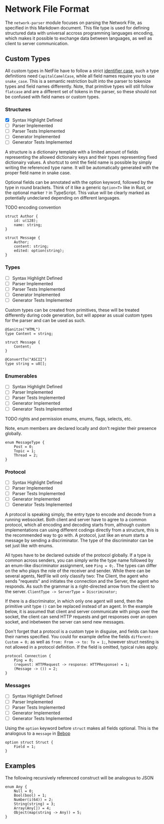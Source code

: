 # Network File Format

The `network-parser` module focuses on parsing the Network File, as specified in this Markdown document. This file type is used for defining structured data with universal accross programming languages encoding, which makes it possible to exchange data between languages, as well as client to server communication.

## Custom Types

All custom types in NetFile have to follow a strict [identifier case](https://stackoverflow.com/a/54330161/16002144), such a type definitions need `CapitalCamelCase`, while all field names require you to use `snake_case`. This is a semantic restriction built into the parser to tokenize types and field names differently. Note, that primitive types will still follow `flatcase` and are a different set of tokens in the parser, so these should not be confused with field names or custom types.

### Structures

- [x] Syntax Highlight Defined
- [ ] Parser Implemented
- [ ] Parser Tests Implemented
- [ ] Generator Implemented
- [ ] Generator Tests Implemented

A structure is a dictionairy template with a limited amount of fields representing the allowed dictionairy keys and their types representing fixed dictionairy values. A shortcut to omit the field name is possible by simply writing the referenced type name. It will be automatically generated with the proper field name in snake case.

Optional fields can be annotated with the option keyword, followed by the type in round brackets. Think of it like a generic `Option<T>` like in Rust, or the optional marker `?` in TypeScript. This value will be clearly marked as potentially undeclared depending on different languages.

TODO encoding convention

```net
struct Author {
    id: u(128);
    name: string;
}

struct Message {
    Author;
    content: string;
    edited: option(string);
}
```

### Types

- [ ] Syntax Highlight Defined
- [ ] Parser Implemented
- [ ] Parser Tests Implemented
- [ ] Generator Implemented
- [ ] Generator Tests Implemented

Custom types can be created from primitives, these will be treated differently during code generation, but will appear as usual custom types for the parser and can be used as such.

```net
@Sanitze("HTML")
type Content = string;

struct Message {
    Content;
}
```

```
@ConvertTo("ASCII")
type string = u8[];
```

### Enumerables

- [ ] Syntax Highlight Defined
- [ ] Parser Implemented
- [ ] Parser Tests Implemented
- [ ] Generator Implemented
- [ ] Generator Tests Implemented

TODO rights and permission enums, enums, flags, selects, etc.

Note, enum members are declared locally and don't register their presence globally.

```net
enum MessageType {
    Post = 0;
    Topic = 1;
    Thread = 2;
}
```

### Protocol

- [ ] Syntax Highlight Defined
- [ ] Parser Implemented
- [ ] Parser Tests Implemented
- [ ] Generator Implemented
- [ ] Generator Tests Implemented

A protocol is speaking simply, the entry type to encode and decode from a running websocket. Both client and server have to agree to a common protocol, which all encoding and decoding starts from, although custom implementations can using different codings directly from a structure, this is the recommended way to go with. A protocol, just like an enum starts a message by sending a discriminator. The type of the discriminator can be set just like with enums.

All types have to be declared outside of the protocol globally. If a type is common across senders, you can simply write the type name followed by an enum-like discriminator assignment, see `Ping = 0;`. The types can differ on the who plays the role of the receiver and sender. While there can be several agents, NetFile will only classify two: The Client, the agent who sends "requests" and initiates the connection and the Server, the agent who responds. As such the grammar is a right-directed arrow from the client to the server. `ClientType -> ServerType = Discriminator;`

If there is a discriminator, in which only one agent will send, then the primitive unit type `()` can be replaced instead of an agent. In the example below, it is assumed that client and server communicate with pings over the socket, the client can send HTTP requests and get responses over an open socket, and inbetween the server can send new messages.

Don't forget that a protocol is a custom type in disguise, and fields can have their names specified. You could for example define the fields `different: Custom = 0;` as well as `from: From -> to: To = 1;`, however struct nesting is not allowed in a protocol definition. If the field is omitted, typical rules apply.

```net
protocol Connection {
    Ping = 0;
    (request: HTTPRequest -> response: HTTPResponse) = 1;
    (Message -> ()) = 2;
}
```

### Messages

- [ ] Syntax Highlight Defined
- [ ] Parser Implemented
- [ ] Parser Tests Implemented
- [ ] Generator Implemented
- [ ] Generator Tests Implemented

Using the `option` keyword before `struct` makes all fields optional. This is the analogous to a `message` in [Bebop](https://github.com/betwixt-labs/bebop)

```net
option struct Struct {
    Field = 1;
}
```

## Examples

The following recursively referenced construct will be analogous to JSON

```
enum Any {
    Null = 0;
    Bool(bool) = 1;
    Number(i(64)) = 2;
    String(string) = 3;
    Array(Any[]) = 4;
    Object(map(string -> Any)) = 5;
}
```
